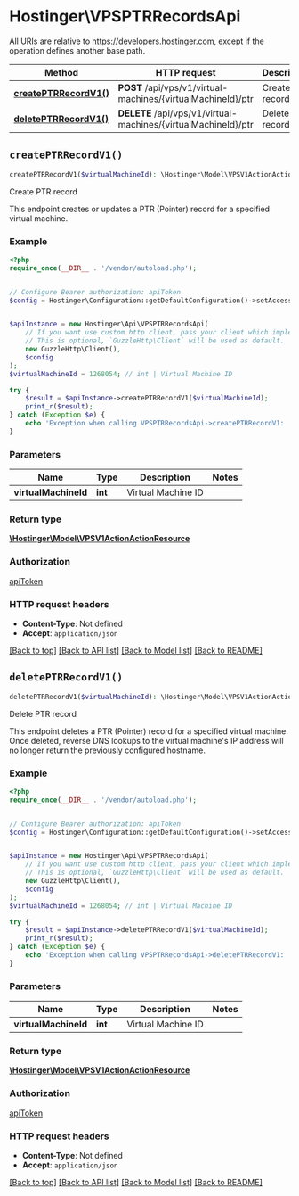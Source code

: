 # Hostinger\VPSPTRRecordsApi

All URIs are relative to https://developers.hostinger.com, except if the operation defines another base path.

| Method | HTTP request | Description |
| ------------- | ------------- | ------------- |
| [**createPTRRecordV1()**](VPSPTRRecordsApi.md#createPTRRecordV1) | **POST** /api/vps/v1/virtual-machines/{virtualMachineId}/ptr | Create PTR record |
| [**deletePTRRecordV1()**](VPSPTRRecordsApi.md#deletePTRRecordV1) | **DELETE** /api/vps/v1/virtual-machines/{virtualMachineId}/ptr | Delete PTR record |


## `createPTRRecordV1()`

```php
createPTRRecordV1($virtualMachineId): \Hostinger\Model\VPSV1ActionActionResource
```

Create PTR record

This endpoint creates or updates a PTR (Pointer) record for a specified virtual machine.

### Example

```php
<?php
require_once(__DIR__ . '/vendor/autoload.php');


// Configure Bearer authorization: apiToken
$config = Hostinger\Configuration::getDefaultConfiguration()->setAccessToken('YOUR_ACCESS_TOKEN');


$apiInstance = new Hostinger\Api\VPSPTRRecordsApi(
    // If you want use custom http client, pass your client which implements `GuzzleHttp\ClientInterface`.
    // This is optional, `GuzzleHttp\Client` will be used as default.
    new GuzzleHttp\Client(),
    $config
);
$virtualMachineId = 1268054; // int | Virtual Machine ID

try {
    $result = $apiInstance->createPTRRecordV1($virtualMachineId);
    print_r($result);
} catch (Exception $e) {
    echo 'Exception when calling VPSPTRRecordsApi->createPTRRecordV1: ', $e->getMessage(), PHP_EOL;
}
```

### Parameters

| Name | Type | Description  | Notes |
| ------------- | ------------- | ------------- | ------------- |
| **virtualMachineId** | **int**| Virtual Machine ID | |

### Return type

[**\Hostinger\Model\VPSV1ActionActionResource**](../Model/VPSV1ActionActionResource.md)

### Authorization

[apiToken](../../README.md#apiToken)

### HTTP request headers

- **Content-Type**: Not defined
- **Accept**: `application/json`

[[Back to top]](#) [[Back to API list]](../../README.md#endpoints)
[[Back to Model list]](../../README.md#models)
[[Back to README]](../../README.md)

## `deletePTRRecordV1()`

```php
deletePTRRecordV1($virtualMachineId): \Hostinger\Model\VPSV1ActionActionResource
```

Delete PTR record

This endpoint deletes a PTR (Pointer) record for a specified virtual machine.   Once deleted, reverse DNS lookups to the virtual machine's IP address will no longer return the previously configured hostname.

### Example

```php
<?php
require_once(__DIR__ . '/vendor/autoload.php');


// Configure Bearer authorization: apiToken
$config = Hostinger\Configuration::getDefaultConfiguration()->setAccessToken('YOUR_ACCESS_TOKEN');


$apiInstance = new Hostinger\Api\VPSPTRRecordsApi(
    // If you want use custom http client, pass your client which implements `GuzzleHttp\ClientInterface`.
    // This is optional, `GuzzleHttp\Client` will be used as default.
    new GuzzleHttp\Client(),
    $config
);
$virtualMachineId = 1268054; // int | Virtual Machine ID

try {
    $result = $apiInstance->deletePTRRecordV1($virtualMachineId);
    print_r($result);
} catch (Exception $e) {
    echo 'Exception when calling VPSPTRRecordsApi->deletePTRRecordV1: ', $e->getMessage(), PHP_EOL;
}
```

### Parameters

| Name | Type | Description  | Notes |
| ------------- | ------------- | ------------- | ------------- |
| **virtualMachineId** | **int**| Virtual Machine ID | |

### Return type

[**\Hostinger\Model\VPSV1ActionActionResource**](../Model/VPSV1ActionActionResource.md)

### Authorization

[apiToken](../../README.md#apiToken)

### HTTP request headers

- **Content-Type**: Not defined
- **Accept**: `application/json`

[[Back to top]](#) [[Back to API list]](../../README.md#endpoints)
[[Back to Model list]](../../README.md#models)
[[Back to README]](../../README.md)
